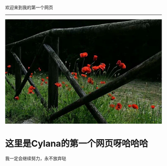 <html>
<head>
 欢迎来到我的第一个网页<hr/>
</head>
<body>
 <img src="QQ图片20191216150112.jpg"/>
 <h1>
   这里是Cylana的第一个网页呀哈哈哈
 </h1>
 <p>
   我一定会继续努力，永不放弃哒
 </p>
</body>
</html>
